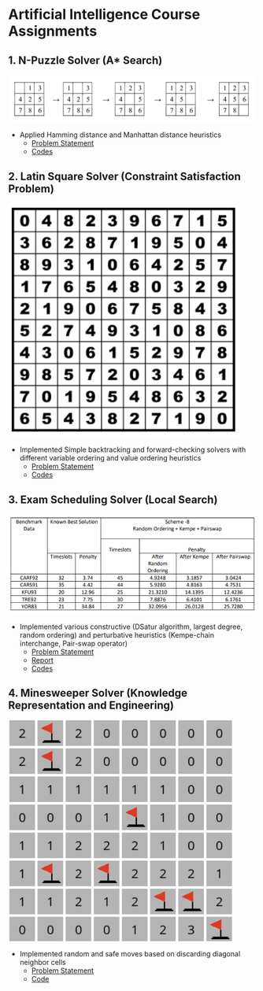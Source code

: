# Artificial Intelligence Course Assignments

## 1. N-Puzzle Solver (A* Search)

![n-puzzle](/Offline%201%20A*%20Search/n-puzzle.png)

- Applied Hamming distance and Manhattan distance heuristics
    - [Problem Statement](/Offline%201%20A*%20Search/Offline%20Heuristic%20Search.pdf)
    - [Codes](/Offline%201%20A*%20Search/)

## 2. Latin Square Solver (Constraint Satisfaction Problem)

![csp](/Offline%202%20CSP/latin.png)

- Implemented Simple backtracking and forward-checking solvers with different variable ordering and value ordering heuristics
    - [Problem Statement](/Offline%202%20CSP/offline-2-CSP.pdf)
    - [Codes](/Offline%202%20CSP/1805112/)

## 3. Exam Scheduling Solver (Local Search)

![local](/Offline%203%20Local%20Search/local.png)

- Implemented various constructive (DSatur algorithm, largest degree, random ordering) and perturbative heuristics (Kempe-chain interchange, Pair-swap operator)
    - [Problem Statement](/Offline%203%20Local%20Search/offline-3-on-local-search.pdf)
    - [Report](/Offline%203%20Local%20Search/1805112.pdf)
    - [Codes](/Offline%203%20Local%20Search/src/)

## 4. Minesweeper Solver (Knowledge Representation and Engineering)

![mine](/Offline%204%20Inference/mine.png)

- Implemented random and safe moves based on discarding diagonal neighbor cells
    - [Problem Statement](/Offline%204%20Inference/offline-4-KE.pdf)
    - [Code](/Offline%204%20Inference/minesweeper.py)
